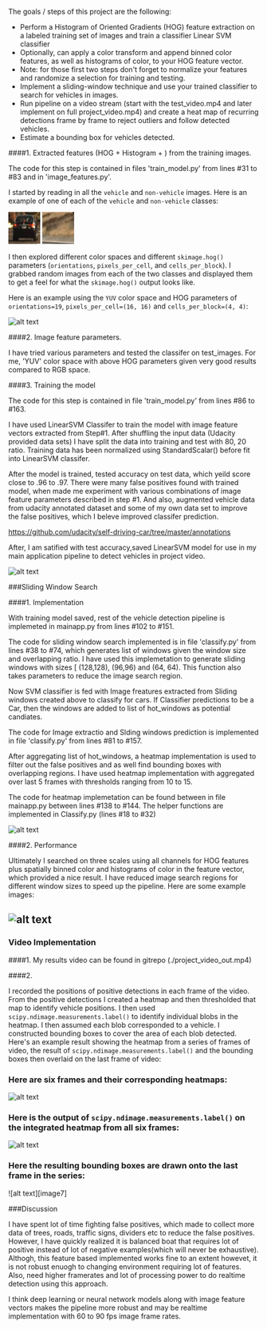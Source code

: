 
The goals / steps of this project are the following:

* Perform a Histogram of Oriented Gradients (HOG) feature extraction on a labeled training set of images and train a classifier Linear SVM classifier
* Optionally, can apply a color transform and append binned color features, as well as histograms of color, to your HOG feature vector. 
* Note: for those first two steps don't forget to normalize your features and randomize a selection for training and testing.
* Implement a sliding-window technique and use your trained classifier to search for vehicles in images.
* Run  pipeline on a video stream (start with the test_video.mp4 and later implement on full project_video.mp4) and create a heat map of recurring detections frame by frame to reject outliers and follow detected vehicles.
* Estimate a bounding box for vehicles detected.

[//]: # (Image References)
[image1]: ./output_images/car.png
[image2]: ./output_images/notcar.png
[image3]: ./output_images/car_features.jpg
[image4]: ./output_images/test1_windows.png
[image5]: ./output_images/test1_hotwindows.png
[image6]: ./output_images/test1_heatmap.png
[video1]: ./project_video.mp4


####1. Extracted  features (HOG + Histogram + ) from the training images.

The code for this step is contained in files 'train_model.py' from lines #31 to #83 and in  'image_features.py'.

I started by reading in all the `vehicle` and `non-vehicle` images.  Here is an example of one of each of the `vehicle` and `non-vehicle` classes:

![alt text][image1]
![alt text][image2]

I then explored different color spaces and different `skimage.hog()` parameters (`orientations`, `pixels_per_cell`, and `cells_per_block`).  I grabbed random images from each of the two classes and displayed them to get a feel for what the `skimage.hog()` output looks like.

Here is an example using the `YUV` color space and HOG parameters of `orientations=19`, `pixels_per_cell=(16, 16)` and `cells_per_block=(4, 4)`:


![alt text][image3]

####2. Image feature parameters.

I have tried various parameters and tested the classifer  on test_images. For me, 'YUV' color space with above HOG parameters given
very good results compared to RGB space.

####3. Training the model

The code for this step is contained in file 'train_model.py' from lines #86 to #163.

I have used LinearSVM Classifer to train the model with image feature vectors extracted from Step#1. After shuffling the input data (Udacity provided data sets) I have split the data into training and test with 80, 20  ratio. Training data has been normalized using StandardScalar() before fit into LinearSVM classifer.

After the model is trained, tested accuracy on test data, which yeild score close to .96 to .97. There were many false positives found with trained model, when made me  experiment with various combinations of image feature parameters described in step #1. And also, augmented vehicle data from udacity annotated dataset and some of my own data set to improve the false positives, which I beleve improved classifer prediction.

https://github.com/udacity/self-driving-car/tree/master/annotations

After, I am satified with test accuracy,saved LinearSVM model for use in my main application pipeline to detect vehicles in project video.

![alt text][image3]

###Sliding Window Search

####1. Implementation

With training model saved, rest of the  vehicle detection pipeline is implemeted in mainapp.py from lines #102 to #151.

The code for sliding window search implemented is in file 'classify.py' from lines #38 to #74, which generates list of windows
given the window size and overlapping ratio. I have used this implemetation to generate sliding windows with sizes [ (128,128), (96,96) and (64, 64). This function also takes parameters to reduce the image search region.

Now SVM classifier is fed with Image freatures extracted from Sliding windows created above to classify for cars. If Classifier predictions to be a Car, then the windows are added to list of hot_windows as potential candiates. 

The code for Image extractio and Slding windows prediction is implemented in file 'classify.py' from lines #81 to #157.

After aggregating list of hot_windows, a heatmap implementation is used to filter out the false positives and as well find bounding boxes with overlapping regions. I have used heatmap implementation with aggregated over last 5 frames with thresholds ranging from 
10 to 15. 

The code for heatmap implemetation can be found between in file mainapp.py between lines #138 to #144. The helper functions are 
implemented in Classify.py (lines #18 to #32)

![alt text][image3]

####2. Performance

Ultimately I searched on three scales using all channels for HOG features plus spatially binned color and histograms of color in the feature vector, which provided a nice result. I have reduced image search regions for different window sizes to speed up the pipeline. Here are some example images:

![alt text][image4]
---

### Video Implementation

####1.
My results video can be found in gitrepo (./project_video_out.mp4)

####2.

I recorded the positions of positive detections in each frame of the video.  From the positive detections I created a heatmap and then thresholded that map to identify vehicle positions.  I then used `scipy.ndimage.measurements.label()` to identify individual blobs in the heatmap.  I then assumed each blob corresponded to a vehicle.  I constructed bounding boxes to cover the area of each blob detected.  
Here's an example result showing the heatmap from a series of frames of video, the result of `scipy.ndimage.measurements.label()` and the bounding boxes then overlaid on the last frame of video:

### Here are six frames and their corresponding heatmaps:

![alt text][image5]

### Here is the output of `scipy.ndimage.measurements.label()` on the integrated heatmap from all six frames:
![alt text][image6]

### Here the resulting bounding boxes are drawn onto the last frame in the series:
![alt text][image7]


###Discussion

I have spent lot of time fighting false positives, which made to collect more data of trees, roads, traffic signs, dividers etc to reduce the false positives.  However, I have quickly realized it is balanced boat that requires lot of positive instead of lot of negative examples(which will never be exhaustive). Althogh, this feature based implemented works fine to an extent howevet, it is not robust enuogh to changing environment requiring lot of features. Also, need higher framerates and lot of processing power to do realtime 
detection using this approach.

I think deep learning or neural network models along with image feature vectors makes the pipeline more robust and may be realtime implementation with 60 to 90 fps image frame rates. 

